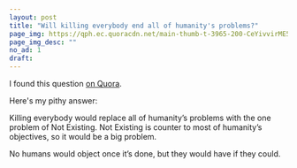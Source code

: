 ```yaml
---
layout: post
title: "Will killing everybody end all of humanity's problems?"
page_img: https://qph.ec.quoracdn.net/main-thumb-t-3965-200-CeYivvirME5bMz5xwAzMsoX0JXzi8jMc.jpeg
page_img_desc: ""
no_ad: 1
draft: 
---
```


I found this question <a href="https://www.quora.com/Will-killing-everybody-end-all-of-humanitys-problems">on Quora</a>.

Here's my pithy answer:

Killing everybody would replace all of humanity’s problems with the one problem of Not Existing. Not Existing is counter to most of humanity’s objectives, so it would be a big problem.

No humans would object once it’s done, but they would have if they could.
